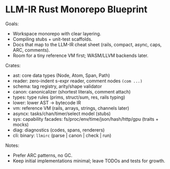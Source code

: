 # LLM-IR Rust Monorepo Blueprint

Goals:
- Workspace monorepo with clear layering.
- Compiling stubs + unit-test scaffolds.
- Docs that map to the LLM-IR cheat sheet (rails, compact, async, caps, ARC, comments).
- Room for a tiny reference VM first; WASM/LLVM backends later.

Crates:
- ast: core data types (Node, Atom, Span, Path)
- reader: zero-indent s-expr reader, comment nodes `(com ...)`
- schema: tag registry, arity/shape validator
- canon: canonicalizer (shortest literals, comment attach)
- types: type rules (prims, struct/sum, res<T>, rails typing)
- lower: lower AST -> bytecode IR
- vm: reference VM (rails, arrays, strings, channels later)
- asyncx: tasks/chan/timer/select model (stubs)
- sys: capability facades: fs/proc/env/time/json/hash/http/gpu (traits + mocks)
- diag: diagnostics (codes, spans, renderers)
- cli: binary: `llmirc` (parse | canon | check | run)

Notes:
- Prefer ARC patterns, no GC.
- Keep initial implementations minimal; leave TODOs and tests for growth.
